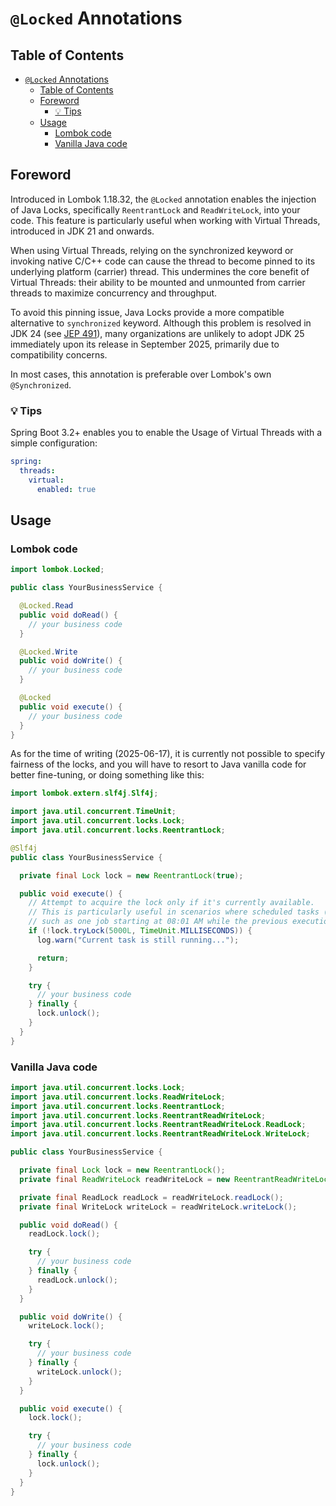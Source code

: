 # `@Locked` Annotations

## Table of Contents

<!-- TOC -->
* [`@Locked` Annotations](#locked-annotations)
  * [Table of Contents](#table-of-contents)
  * [Foreword](#foreword)
    * [💡 Tips](#-tips)
  * [Usage](#usage)
    * [Lombok code](#lombok-code)
    * [Vanilla Java code](#vanilla-java-code)
<!-- TOC -->

## Foreword

Introduced in Lombok 1.18.32, the `@Locked` annotation enables the injection of Java Locks, specifically `ReentrantLock`
and `ReadWriteLock`, into your code. This feature is particularly useful when working with Virtual Threads, introduced
in JDK 21 and onwards.

When using Virtual Threads, relying on the synchronized keyword or invoking native C/C++ code can cause the thread to
become pinned to its underlying platform (carrier) thread. This undermines the core benefit of Virtual Threads: their
ability to be mounted and unmounted from carrier threads to maximize concurrency and throughput.

To avoid this pinning issue, Java Locks provide a more compatible alternative to `synchronized` keyword. Although this
problem is resolved in JDK 24 (see [JEP 491](https://openjdk.org/jeps/491)), many organizations are unlikely to adopt
JDK 25 immediately upon its release in September 2025, primarily due to compatibility concerns.

In most cases, this annotation is preferable over Lombok's own `@Synchronized`.

### 💡 Tips

Spring Boot 3.2+ enables you to enable the Usage of Virtual Threads with a simple configuration:

```yaml
spring:
  threads:
    virtual:
      enabled: true
```

## Usage

### Lombok code

```java
import lombok.Locked;

public class YourBusinessService {

  @Locked.Read
  public void doRead() {
    // your business code
  }

  @Locked.Write
  public void doWrite() {
    // your business code
  }

  @Locked
  public void execute() {
    // your business code
  }
}
```

As for the time of writing (2025-06-17), it is currently not possible to specify fairness of the locks, and you will
have to resort to Java vanilla code for better fine-tuning, or doing something like this:

```java
import lombok.extern.slf4j.Slf4j;

import java.util.concurrent.TimeUnit;
import java.util.concurrent.locks.Lock;
import java.util.concurrent.locks.ReentrantLock;

@Slf4j
public class YourBusinessService {

  private final Lock lock = new ReentrantLock(true);

  public void execute() {
    // Attempt to acquire the lock only if it's currently available. 
    // This is particularly useful in scenarios where scheduled tasks (e.g., cron jobs) might overlap:
    // such as one job starting at 08:01 AM while the previous execution is still running.
    if (!lock.tryLock(5000L, TimeUnit.MILLISECONDS)) {
      log.warn("Current task is still running...");

      return;
    }

    try {
      // your business code
    } finally {
      lock.unlock();
    }
  }
}
```

### Vanilla Java code

```java
import java.util.concurrent.locks.Lock;
import java.util.concurrent.locks.ReadWriteLock;
import java.util.concurrent.locks.ReentrantLock;
import java.util.concurrent.locks.ReentrantReadWriteLock;
import java.util.concurrent.locks.ReentrantReadWriteLock.ReadLock;
import java.util.concurrent.locks.ReentrantReadWriteLock.WriteLock;

public class YourBusinessService {

  private final Lock lock = new ReentrantLock();
  private final ReadWriteLock readWriteLock = new ReentrantReadWriteLock();

  private final ReadLock readLock = readWriteLock.readLock();
  private final WriteLock writeLock = readWriteLock.writeLock();

  public void doRead() {
    readLock.lock();

    try {
      // your business code
    } finally {
      readLock.unlock();
    }
  }

  public void doWrite() {
    writeLock.lock();

    try {
      // your business code
    } finally {
      writeLock.unlock();
    }
  }

  public void execute() {
    lock.lock();

    try {
      // your business code
    } finally {
      lock.unlock();
    }
  }
}
```
